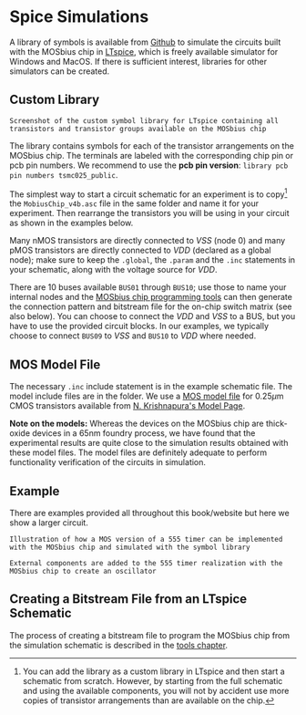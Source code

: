 # Spice Simulations

A library of symbols is available from [Github](https://github.com/peterkinget/MOSbiusCADFlow/) to simulate the circuits built with
the MOSbius chip in [LTspice](https://www.analog.com/en/resources/design-tools-and-calculators/ltspice-simulator.html), which is freely available simulator for Windows and MacOS. If there is sufficient interest, libraries for other simulators can be created.

## Custom Library
```{figure} img/MobiusChip_v4.png
Screenshot of the custom symbol library for LTspice containing all transistors and transistor groups available on the MOSbius chip
```
The library contains symbols for each of the transistor arrangements on the MOSbius chip. The terminals are labeled with the corresponding chip pin or pcb pin numbers. We recommend to use the **pcb pin version**: `library pcb pin numbers tsmc025_public`. 

The simplest way to start a circuit schematic for an experiment is to copy[^ltspice_lib] the `MobiusChip_v4b.asc` file in the same folder and name it for your experiment. Then rearrange the transistors you will be using in your circuit as shown in the examples below. 

Many nMOS transistors are directly connected to *VSS* (node 0) and many pMOS transistors are directly connected to *VDD* (declared as a global node); make sure to keep the `.global`, the `.param` and the `.inc` statements in your schematic, along with the voltage source for *VDD*.

There are 10 buses available `BUS01` through `BUS10`; use those to name your internal nodes and the [MOSbius chip programming tools](../5_sw_support/MOSbiusTools.md) can then generate the connection pattern and bitstream file for the on-chip switch matrix (see also below). You can choose to connect the *VDD* and *VSS* to a BUS, but you have to use the provided circuit blocks. In our examples, we typically choose to connect `BUS09` to *VSS* and `BUS10` to *VDD* where needed. 

## MOS Model File

The necessary `.inc` include statement is in the example schematic file. The model include files are in the folder. We use a [MOS model file](https://www.ee.iitm.ac.in/~nagendra/cadinfo/tsmc025.lib) for 0.25$\mu$m CMOS transistors available from [N. Krishnapura's Model Page](https://www.ee.iitm.ac.in/~nagendra/cadinfo.html). 

**Note on the models:** Whereas the devices on the MOSbius chip are thick-oxide devices in a 65nm foundry process, we have found that the experimental results are quite close to the simulation results obtained with these model files. The model files are definitely adequate to perform functionality verification of the circuits in simulation. 

## Example

There are examples provided all throughout this book/website but here we show a larger circuit. 

```{figure} img/Example555SimulationSchematic.png
Illustration of how a MOS version of a 555 timer can be implemented with the MOSbius chip and simulated with the symbol library
```
```{figure} img/Example555OscillatorSchematic.svg
External components are added to the 555 timer realization with the MOSbius chip to create an oscillator
```

## Creating a Bitstream File from an LTspice Schematic

The process of creating a bitstream file to program the MOSbius chip from the simulation schematic is described in the [tools chapter](../5_sw_support/MOSbiusTools.md). 

[^ltspice_lib]: You can add the library as a custom library in LTspice and then start a schematic from scratch. However, by starting from the full schematic and using the available components, you will not by accident use more copies of transistor arrangements than are available on the chip. 